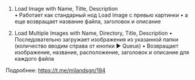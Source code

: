 
1. Load Image with Name, Title, Description  
 • Работает как стандарный нод Load Image с превью картинки
 • а еще возвращает название файла, заголовок и описание


2. Load Multiple Images with Name, Directory, Title, Description 
 • Последовательно загружает изображения из указанной папки (количество вводим справа от кнопки  ▶️ Queue)
 • Возвращает изображение, название, расположение, заголовок и описание для каждого файла 

Подробнее: https://t.me/milandsgn/194

